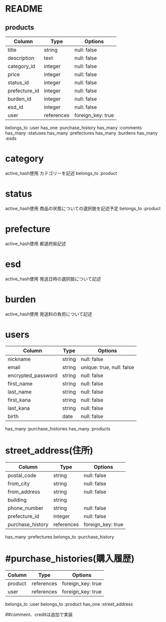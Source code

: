# README


## products
  |Column                |Type        |Options          |
  |----------------------|------------|-----------------|
  |title                 |string      |null: false      |
  |description           |text        |null: false      |
  |category_id           |integer     |null: false      |
  |price                 |integer     |null: false      |
  |status_id             |integer     |null: false      |
  |prefecture_id         |integer     |null: false      |
  |burden_id             |integer     |null: false      |
  |esd_id                |integer     |null: false      |
  |user                  |references  |foreign_key: true|
  belongs_to :user
  has_one    :purchase_history
  has_many   :comments
  has_many   :statuses
  has_many   :prefectures
  has_many   :burdens
  has_many   :esds

# category
active_hash使用
カテゴリーを記述
belongs_to :product

# status
active_hash使用
商品の状態についての選択肢を記述予定
belongs_to :product

# prefecture
active_hash使用
都道府県記述


# esd
active_hash使用
発送日時の選択肢について記述


# burden
active_hash使用
発送料の負担について記述



# users
|Column               |Type    |Options                  |
|---------------------|--------|-------------------------|
|nickname             |string  |null: false              |
|email                |string  |unique: true, null: false|
|encrypted_password   |string  |null: false              |
|first_name           |string  |null: false              |
|last_name            |string  |null: false              |
|first_kana           |string  |null: false              |
|last_kana            |string  |null: false              |
|birth                |date    |null: false              |
has_many :purchase_histories
has_many :products


# street_address(住所)
|Column          |Type         |Options     |
|----------------|-------------|------------|
|postal_code     |string       |null:  false|
|from_city       |string       |null:  false|
|from_address    |string       |null:  false|
|building        |string       |            |
|phone_number    |string       |null:  false|
|prefecture_id   |integer      |null:  false|
|purchase_history              |references  |foreign_key: true|
 has_many :prefectures
 belongs_to :purchase_history


# #purchase_histories(購入履歴)
|Column               |Type        |Options          |
|---------------------|------------|-----------------|
|product              |references  |foreign_key: true|
|user                 |references  |foreign_key: true|
 belongs_to :user
 belongs_to :product
 has_one  :street_address

##comment、creditは追加で実装
